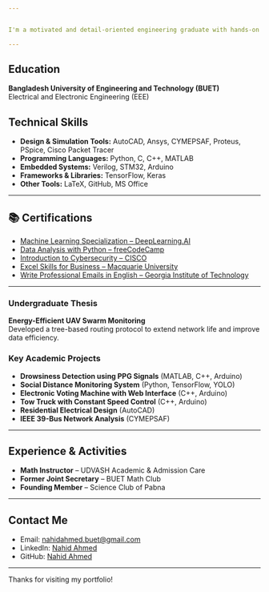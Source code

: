 ```yaml
---


I'm a motivated and detail-oriented engineering graduate with hands-on experience in embedded systems, simulation tools, and programming. I enjoy building systems, solving real-world problems, and learning new technologies.

---
```

## Education

**Bangladesh University of Engineering and Technology (BUET)**  
Electrical and Electronic Engineering (EEE)
  



## Technical Skills

- **Design & Simulation Tools:** AutoCAD, Ansys, CYMEPSAF, Proteus, PSpice, Cisco Packet Tracer  
- **Programming Languages:** Python, C, C++, MATLAB  
- **Embedded Systems:** Verilog, STM32, Arduino  
- **Frameworks & Libraries:** TensorFlow, Keras  
- **Other Tools:** LaTeX, GitHub, MS Office  

---

## 📚 Certifications

- [Machine Learning Specialization – DeepLearning.AI](https://www.coursera.org/account/accomplishments/verify/W99P6QQKCF96)  
- [Data Analysis with Python – freeCodeCamp](https://www.freecodecamp.org/certification/Nahid_Ahmed/data-analysis-with-python-v7)  
- [Introduction to Cybersecurity – CISCO](https://www.credly.com/badges/5b7e2d27-f241-4305-9462-4f2b74da0871/linked_in_profile)  
- [Excel Skills for Business – Macquarie University](https://www.coursera.org/account/accomplishments/certificate/3EUZURW7XHN5)  
- [Write Professional Emails in English – Georgia Institute of Technology](https://coursera.org/share/ae4e6ecb0894b3b5fe9270f938ddb301)  

---


### Undergraduate Thesis
**Energy-Efficient UAV Swarm Monitoring**  
Developed a tree-based routing protocol to extend network life and improve data efficiency.

### Key Academic Projects
- **Drowsiness Detection using PPG Signals** (MATLAB, C++, Arduino)  
- **Social Distance Monitoring System** (Python, TensorFlow, YOLO)  
- **Electronic Voting Machine with Web Interface** (C++, Arduino)  
- **Tow Truck with Constant Speed Control** (C++, Arduino)  
- **Residential Electrical Design** (AutoCAD)  
- **IEEE 39-Bus Network Analysis** (CYMEPSAF)

---

## Experience & Activities

- **Math Instructor** – UDVASH Academic & Admission Care  
- **Former Joint Secretary** – BUET Math Club  
- **Founding Member** – Science Club of Pabna  

---

## Contact Me

-  Email: [nahidahmed.buet@gmail.com](mailto:nahidahmed.buet@gmail.com)  
-  LinkedIn: [Nahid Ahmed](https://www.linkedin.com/in/nahidahmed-eee/)  
-  GitHub: [Nahid Ahmed](https://github.com/nahid1602)  

---

Thanks for visiting my portfolio!
